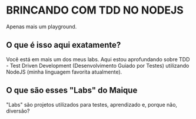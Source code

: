 # BRINCANDO COM TDD NO NODEJS

Apenas mais um playground.

## O que é isso aqui exatamente?

Você está em mais um dos meus labs. Aqui estou aprofundando sobre TDD - Test Driven Development (Desenvolvimento Guiado por Testes) utilizando NodeJS (minha linguagem favorita atualmente).

## O que são esses "Labs" do Maique

"Labs" são projetos utilizados para testes, aprendizado e, porque não, diversão?
